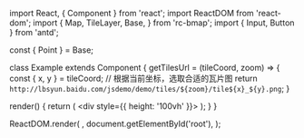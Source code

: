 import React, { Component } from 'react';
import ReactDOM from 'react-dom';
import {
  Map,
  TileLayer,
  Base,
} from 'rc-bmap';
import { Input, Button } from 'antd';

const { Point } = Base;

class Example extends Component {
  getTilesUrl = (tileCoord, zoom) => {
    const { x, y } = tileCoord;
    // 根据当前坐标，选取合适的瓦片图
    return `http://lbsyun.baidu.com/jsdemo/demo/tiles/${zoom}/tile${x}_${y}.png`;
  }

  render() {
    return (
      <div style={{ height: '100vh' }}>
        <Map
          ak="WAeVpuoSBH4NswS30GNbCRrlsmdGB5Gv"
          scrollWheelZoom
          zoom={16}
        >
          <Point name="center" lng="116.332782" lat="40.007978" />
          <TileLayer 
            getTilesUrl={this.getTilesUrl}
            transparentPng
          />
        </Map>
      </div>
    );
  }
}

ReactDOM.render(
  <Example />,
  document.getElementById('root'),
);
